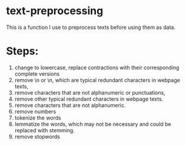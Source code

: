 # text-preprocessing
This is a function I use to preprocess texts before using them as data.

# Steps:
1. change to lowercase, replace contractions with their corresponding complete versions
2. remove \n or \\n, which are typical redundant characters in webpage texts, 
3. remove characters that are not alphanumeric or punctuations,
4. remove other typical redundant characters in webpage texts.
5. remove characters that are not alphanumeric.
6. remove numbers
7. tokenize the words
8. lemmatize the words, which may not be necessary and could be replaced with stemming.
9. remove stopwords
